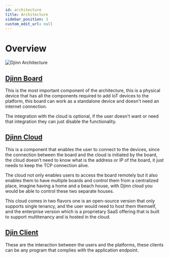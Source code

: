 ```yaml
---
id: architecture
title: Architecture
sidebar_position: 3
custom_edit_url: null
---
```


# Overview

![Djinn Architecture](/img/diagram/djinn_diagram.png)

## [Djinn Board](/docs/djinn-board/overview)

This is the most important component of the architecture, this is a physical device that has all the components required to add IoT devices to the platform, this board can work as a standalone device and doesn't need an internet connection.

The integration with the cloud is optional, if the user doesn't want or need that integration they can just disable the functionality.

## [Djinn Cloud](/docs/djinn-cloud/overview)

This is a component that enables the user to connect to the devices, since the connection between the board and the cloud is initiated by the board, the cloud doesn't need to know what is the address or IP of the board, it just needs to keep the TCP connection alive.

The cloud not only enables users to access the board remotely but it also enables them to have multiple boards and control them from a centralized place, imagine having a home and a beach house, with Djinn cloud you would be able to control these two separate houses.

This cloud comes in two flavors one is an open-source version that only supports single tenancy, and the user would need to host them themself, and the enterprise version which is a proprietary SaaS offering that is built to support multitenancy and is hosted in the cloud.

## [Djin Client](/docs/djinn-client/overview)

These are the interaction between the users and the platforms, these clients can be any program that complies with the application endpoint.

